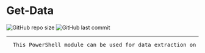                                        
# Get-Data
![GitHub repo size](https://img.shields.io/github/repo-size/parizanov/get-data) ![GitHub last commit](https://img.shields.io/github/last-commit/parizanov/get-data)

---
<pre>
  This PowerShell module can be used for data extraction on files or web sites by using regular expressions.
</pre>
